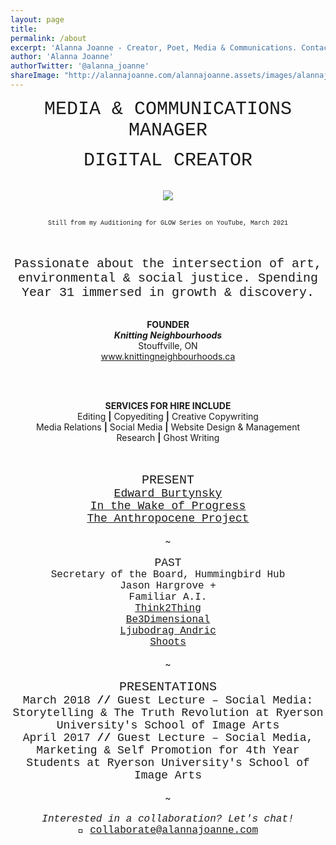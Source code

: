```yaml
---
layout: page
title:  
permalink: /about
excerpt: 'Alanna Joanne - Creator, Poet, Media & Communications. Contact me: collaborate@alannajoanne.com'
author: 'Alanna Joanne'
authorTwitter: '@alanna_joanne'
shareImage: "http://alannajoanne.com/alannajoanne.assets/images/alannajoanne_august7-selfportrait.jpg"
---
```


<center style="font-family: Courier New; font-size: 30px; ">MEDIA & COMMUNICATIONS MANAGER</center>
<p>
<center style="font-family: Courier New; font-size: 30px; ">DIGITAL CREATOR</center>
</p>

<br>
<link rel="stylesheet" href="https://www.w3schools.com/w3css/4/w3.css">
<center><a href="http://alannajoanne.com/about">
  <img class="w3-round-large" src="http://alannajoanne.com/alannajoanne.assets/images/IMG_5554 2.JPG"> 
</a></center> 
<br>
<p>
 <center style="font-family: Courier New; font-size: 10px; ">Still from my Auditioning for GLOW Series on YouTube, March 2021</center>
</p>

<br>
<br>

<center style="font-family: Courier New; font-size: 20px; ">Passionate about the intersection of art, environmental & social justice. Spending Year 31 immersed in growth & discovery.</center>

<br>
<div class="poem">
 <p>
<center><b>FOUNDER</b></center>
<center><em><b>Knitting Neighbourhoods</b></em></center>
<center>Stouffville, ON</center> 
<center><a href="https://alannajoanne.com/knitting-neighbourhoods">www.knittingneighbourhoods.ca</a></center>
<br>
</p>
</div>

<br>
<div class="poem">
 <p>
<center><b>SERVICES FOR HIRE INCLUDE</b></center>
<center>Editing <b>|</b> Copyediting <b>|</b> Creative Copywriting</center>
<center>Media Relations <b>|</b> Social Media <b>|</b> Website Design & Management</center> 
<center>Research <b>|</b> Ghost Writing</center>
<br>
</p>
</div>

<br>
  
<center style="font-family: Courier New; font-size: 20px;">PRESENT</center>

<center style="font-family: Courier New; font-size: 18px;"><a href="https://www.edwardburtynsky.com/">Edward Burtynsky</a></center>
<center style="font-family: Courier New; font-size: 18px;"><a href="https://luminatofestival.com/event/edward-burtynsky-in-the-wake-of-progress/">In the Wake of Progress</a></center>
<center style="font-family: Courier New; font-size: 18px;"><a href="https://theanthropocene.org/">The Anthropocene Project</a></center>

<br>
<center> ~ </center>
<br>

<center style="font-family: Courier New; font-size: 18px;">PAST</center> 

<center style="font-family: Courier New; font-size: 16px;">Secretary of the Board, Hummingbird Hub</center>
<center style="font-family: Courier New; font-size: 16px;">Jason Hargrove +</center>
<center style="font-family: Courier New; font-size: 16px;">Familiar A.I.</center>
<center style="font-family: Courier New; font-size: 16px;"><a href="https://twitter.com/think2thing">Think2Thing</a></center>
<center style="font-family: Courier New; font-size: 16px;"><a href="http://be3dimensional.com/">Be3Dimensional</a></center>
<center style="font-family: Courier New; font-size: 16px;"> <a href="http://ljubodrag-andric.com/">Ljubodrag Andric</a></center>
<center style="font-family: Courier New; font-size: 16px;"><a href="http://shootsofficial.com/">Shoots</a></center>

<br>
<center> ~ </center>
<br>

<center style="font-family: Courier New; font-size: 20px;">PRESENTATIONS</center>

<center style= "font-family: Courier New; font-size: 18px;">March 2018 <b>//</b> Guest Lecture – Social Media: Storytelling & The Truth Revolution at Ryerson University's School of Image Arts </center>
<center style= "font-family: Courier New; font-size: 18px;"> April 2017 <b>//</b> Guest Lecture – Social Media, Marketing & Self Promotion for 4th Year Students at Ryerson University's School of Image Arts</center>

<br>
<center> ~ </center>
<br>

<center style= "font-family: Courier New; font-size: 16px;"><em>Interested in a collaboration? Let's chat!</em></center> 
<center style= "font-family: Courier New; font-size: 16px;">💌  <a href="mailto:collaborate@alannajoanne.com">collaborate@alannajoanne.com</a></center>
<br>

<br>
